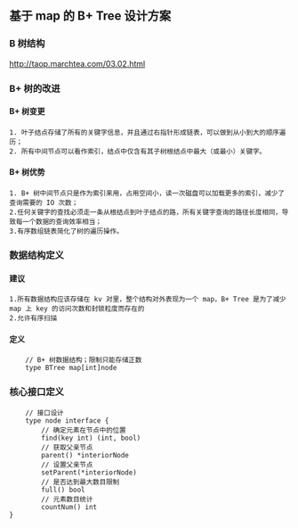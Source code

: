 ## 基于 map 的 B+ Tree 设计方案

### B 树结构
  http://taop.marchtea.com/03.02.html
### B+ 树的改进
#### B+ 树变更
```
1. 叶子结点存储了所有的关键字信息，并且通过右指针形成链表，可以做到从小到大的顺序遍历；
2. 所有中间节点可以看作索引，结点中仅含有其子树根结点中最大（或最小）关键字。
```
#### B+ 树优势
```
1. B+ 树中间节点只是作为索引来用，占用空间小，读一次磁盘可以加载更多的索引，减少了查询需要的 IO 次数；
2.任何关键字的查找必须走一条从根结点到叶子结点的路，所有关键字查询的路径长度相同，导致每一个数据的查询效率相当；
3.有序数组链表简化了树的遍历操作。
```

### 数据结构定义
#### 建议
	1.所有数据结构应该存储在 kv 对里，整个结构对外表现为一个 map，B+ Tree 是为了减少 map 上 key 的访问次数和封锁粒度而存在的
	2.允许有序扫描
#### 定义
```
	// B+ 树数据结构；限制只能存储正数
	type BTree map[int]node

```
### 核心接口定义
```
	// 接口设计
	type node interface {
		// 确定元素在节点中的位置
		find(key int) (int, bool)
		// 获取父亲节点
		parent() *interiorNode
		// 设置父亲节点
		setParent(*interiorNode)
		// 是否达到最大数目限制
		full() bool
		// 元素数目统计	
		countNum() int
}

```

<!--### 与普通实现方案的对比-->
